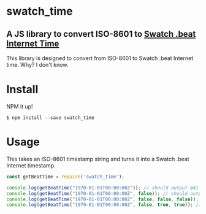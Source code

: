 # swatch_time
## A JS library to convert ISO-8601 to [Swatch .beat Internet Time](https://en.wikipedia.org/wiki/Swatch_Internet_Time)
This library is designed to convert from ISO-8601 to Swatch .beat Internet time. Why? I don't know.
# Install
NPM it up!
```
$ npm install --save swatch_time
```
# Usage
This takes an ISO-8601 timestamp string and turns it into a Swatch .beat Internet timestamp.
```js
const getBeatTime = require('swatch_time');

console.log(getBeatTime("1970-01-01T00:00:00Z")); // should output @41.67
console.log(getBeatTime("1970-01-01T00:00:00Z", false)); // should output 41.67
console.log(getBeatTime("1970-01-01T00:00:00Z", false, false, false)); // should output 41
console.log(getBeatTime("1970-01-01T00:00:00Z", false, true, true)); // should output 1970-01-01@41.67
```